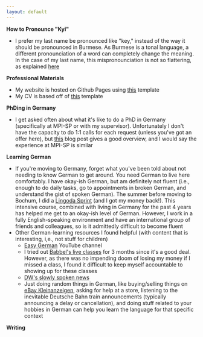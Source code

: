 ```yaml
---
layout: default
---
```

**How to Pronounce "Kyi"**
* I prefer my last name be pronounced like "key," instead of the way it should be pronounced in Burmese. As Burmese is a tonal language, a different pronounciation of a word can completely change the meaning. In the case of my last name, this mispronounciation is not so flattering, as explained [here](https://school.teachingbooks.net/pronounce.cgi?pid=3560)

**Professional Materials**
* My website is hosted on Github Pages using [this](https://github.com/ankitsultana/researcher) template
* My CV is based off of [this](https://www.overleaf.com/latex/examples/academic-cv-template/hvjpfjnyggbf) template

**PhDing in Germany**
* I get asked often about what it's like to do a PhD in Germany (specifically at MPI-SP or with my supervisor). Unfortunately I don't have the capacity to do 1:1 calls for each request (unless you've got an offer here), but [this](https://andreas-zeller.info/2020/07/01/whats-it-like-to-be-a-phd-student-in-germany.html) blog post gives a good overview, and I would say the experience at MPI-SP is similar  

**Learning German**
* If you're moving to Germany, forget what you've been told about not needing to know German to get around. You need German to live here comfortably. I have okay-ish German, but am definitely not fluent (i.e., enough to do daily tasks, go to appointments in broken German, and understand the gist of spoken German). The summer before moving to Bochum, I did a [Lingoda Sprint](https://www.lingoda.com/en/sprint/) (and I got my money back!). This intensive course, combined with living in Germany for the past 4 years has helped me get to an okay-ish level of German. However, I work in a fully English-speaking environment and have an international group of friends and colleagues, so is it admittedly difficult to become fluent  
* Other German-learning resources I found helpful (with content that is interesting, i,e., not stuff for children)
   * [Easy German](https://www.youtube.com/@EasyGerman) YouTube channel
   * I tried out [Babbel's live classes](https://www.babbel.com/) for 3 months since it's a good deal. However, as there was no impending doom of losing my money if I missed a class, I found it difficult to keep myself accountable to showing up for these classes  
   * [DW's slowly spoken news](https://learngerman.dw.com/de/langsam-gesprochene-nachrichten/s-60040332)
   * Just doing random things in German, like buying/selling things on [eBay Kleinanzeigen](https://www.kleinanzeigen.de/), asking for help at a store, listening to the inevitable Deutsche Bahn train announcements (typically announcing a delay or cancellation), and doing stuff related to your hobbies in German can help you learn the language for that specific context
 
**Writing**
